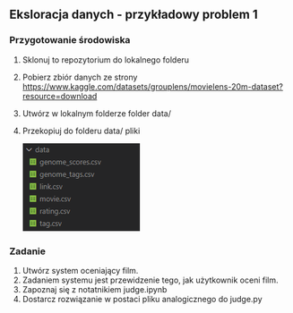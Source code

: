 ## Eksloracja danych - przykładowy problem 1

### Przygotowanie środowiska

 1. Sklonuj to repozytorium do lokalnego folderu
 2. Pobierz zbiór danych ze strony https://www.kaggle.com/datasets/grouplens/movielens-20m-dataset?resource=download 
 3. Utwórz w lokalnym folderze folder data/
 4. Przekopiuj do folderu data/ pliki 


    ![alt text](files.png)

### Zadanie

 1. Utwórz system oceniający film. 
 2. Zadaniem systemu jest przewidzenie tego, jak użytkownik oceni film. 
 3. Zapoznaj się z notatnikiem judge.ipynb
 4. Dostarcz rozwiązanie w postaci pliku analogicznego do judge.py